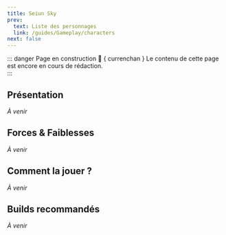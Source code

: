 ```yaml
---
title: Seiun Sky
prev:
  text: Liste des personnages
  link: /guides/Gameplay/characters
next: false
---
```

<UmaBreadcrumb slug="seiunsky" />
<UmaDetails slug="seiunsky" />

::: danger Page en construction 🚧 { currenchan }
Le contenu de cette page est encore en cours de rédaction.  
:::

## Présentation
*À venir*

## Forces & Faiblesses
*À venir*

## Comment la jouer ?
*À venir*

## Builds recommandés
*À venir*
